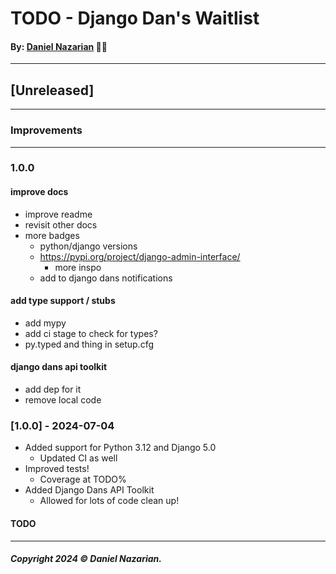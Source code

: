 # TODO - Django Dan's Waitlist
#### By: [Daniel Nazarian](https://danielnazarian) 🐧👹

-------------------------------------------------------
## [Unreleased]
-----
### Improvements



-----
### 1.0.0



#### improve docs
- improve readme
- revisit other docs
- more badges
    - python/django versions
    - https://pypi.org/project/django-admin-interface/
        - more inspo
    - add to django dans notifications


    
#### add type support / stubs
- add mypy
- add ci stage to check for types?
- py.typed and thing in setup.cfg



#### django dans api toolkit
- add dep for it
- remove local code




### [1.0.0] - 2024-07-04
- Added support for Python 3.12 and Django 5.0
    - Updated CI as well
- Improved tests!
    - Coverage at TODO%
- Added Django Dans API Toolkit
    - Allowed for lots of code clean up!
#### TODO

-------------------------------------------------------

##### Copyright 2024 © Daniel Nazarian.
